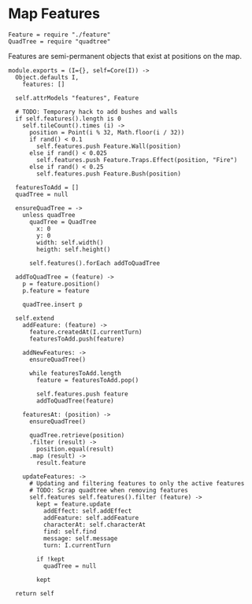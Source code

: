 Map Features
============

    Feature = require "./feature"
    QuadTree = require "quadtree"

Features are semi-permanent objects that exist at positions on the map.

    module.exports = (I={}, self=Core(I)) ->
      Object.defaults I,
        features: []

      self.attrModels "features", Feature

      # TODO: Temporary hack to add bushes and walls
      if self.features().length is 0
        self.tileCount().times (i) ->
          position = Point(i % 32, Math.floor(i / 32))
          if rand() < 0.1
            self.features.push Feature.Wall(position)
          else if rand() < 0.025
            self.features.push Feature.Traps.Effect(position, "Fire")
          else if rand() < 0.25
            self.features.push Feature.Bush(position)

      featuresToAdd = []
      quadTree = null

      ensureQuadTree = ->
        unless quadTree
          quadTree = QuadTree
            x: 0
            y: 0
            width: self.width()
            heigth: self.height()

          self.features().forEach addToQuadTree

      addToQuadTree = (feature) ->
        p = feature.position()
        p.feature = feature

        quadTree.insert p

      self.extend
        addFeature: (feature) ->
          feature.createdAt(I.currentTurn)
          featuresToAdd.push(feature)

        addNewFeatures: ->
          ensureQuadTree()

          while featuresToAdd.length
            feature = featuresToAdd.pop()

            self.features.push feature
            addToQuadTree(feature)

        featuresAt: (position) ->
          ensureQuadTree()

          quadTree.retrieve(position)
          .filter (result) ->
            position.equal(result)
          .map (result) ->
            result.feature

        updateFeatures: ->
          # Updating and filtering features to only the active features
          # TODO: Scrap quadtree when removing features
          self.features self.features().filter (feature) ->
            kept = feature.update
              addEffect: self.addEffect
              addFeature: self.addFeature
              characterAt: self.characterAt
              find: self.find
              message: self.message
              turn: I.currentTurn

            if !kept
              quadTree = null

            kept

      return self
